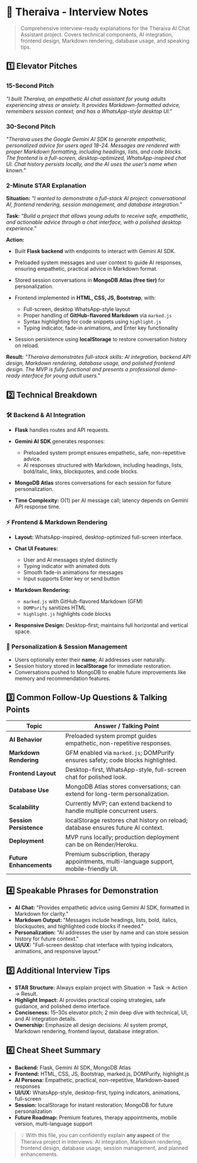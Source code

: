 # 📌 Theraiva - Interview Notes

> Comprehensive interview-ready explanations for the Theraiva AI Chat Assistant project.
> Covers technical components, AI integration, frontend design, Markdown rendering, database usage, and speaking tips.

## 1️⃣ Elevator Pitches

### 15-Second Pitch

*"I built Theraiva, an empathetic AI chat assistant for young adults experiencing stress or anxiety. It provides Markdown-formatted advice, remembers session context, and has a WhatsApp-style desktop UI."*

### 30-Second Pitch

*"Theraiva uses the Google Gemini AI SDK to generate empathetic, personalized advice for users aged 18–24. Messages are rendered with proper Markdown formatting, including headings, lists, and code blocks. The frontend is a full-screen, desktop-optimized, WhatsApp-inspired chat UI. Chat history persists locally, and the AI uses the user’s name when known."*

### 2-Minute STAR Explanation

**Situation:**
*"I wanted to demonstrate a full-stack AI project: conversational AI, frontend rendering, session management, and database integration."*

**Task:**
*"Build a project that allows young adults to receive safe, empathetic, and actionable advice through a chat interface, with a polished desktop experience."*

**Action:**

* Built **Flask backend** with endpoints to interact with Gemini AI SDK.
* Preloaded system messages and user context to guide AI responses, ensuring empathetic, practical advice in Markdown format.
* Stored session conversations in **MongoDB Atlas (free tier)** for personalization.
* Frontend implemented in **HTML, CSS, JS, Bootstrap**, with:

  * Full-screen, desktop WhatsApp-style layout
  * Proper handling of **GitHub-flavored Markdown** via `marked.js`
  * Syntax highlighting for code snippets using `highlight.js`
  * Typing indicator, fade-in animations, and Enter key functionality
* Session persistence using **localStorage** to restore conversation history on reload.

**Result:**
*"Theraiva demonstrates full-stack skills: AI integration, backend API design, Markdown rendering, database usage, and polished frontend design. The MVP is fully functional and presents a professional demo-ready interface for young adult users."*

## 2️⃣ Technical Breakdown

### 🛠 Backend & AI Integration

* **Flask** handles routes and API requests.
* **Gemini AI SDK** generates responses:

  * Preloaded system prompt ensures empathetic, safe, non-repetitive advice.
  * AI responses structured with Markdown, including headings, lists, bold/italic, links, blockquotes, and code blocks.
* **MongoDB Atlas** stores conversations for each session for future personalization.
* **Time Complexity:** O(1) per AI message call; latency depends on Gemini API response time.

### ⚡ Frontend & Markdown Rendering

* **Layout:** WhatsApp-inspired, desktop-optimized full-screen interface.
* **Chat UI Features:**

  * User and AI messages styled distinctly
  * Typing indicator with animated dots
  * Smooth fade-in animations for messages
  * Input supports Enter key or send button
* **Markdown Rendering:**

  * `marked.js` with GitHub-flavored Markdown (GFM)
  * `DOMPurify` sanitizes HTML
  * `highlight.js` highlights code blocks
* **Responsive Design:** Desktop-first; maintains full horizontal and vertical space.

### 🧠 Personalization & Session Management

* Users optionally enter their **name**; AI addresses user naturally.
* Session history stored in **localStorage** for immediate restoration.
* Conversations pushed to MongoDB to enable future improvements like memory and recommendation features.

## 3️⃣ Common Follow-Up Questions & Talking Points

| Topic                   | Answer / Talking Point                                                                  |
| ----------------------- | --------------------------------------------------------------------------------------- |
| **AI Behavior**         | Preloaded system prompt guides empathetic, non-repetitive responses.                    |
| **Markdown Rendering**  | GFM enabled via `marked.js`; DOMPurify ensures safety; code blocks highlighted.         |
| **Frontend Layout**     | Desktop-first, WhatsApp-style, full-screen chat for polished look.                      |
| **Database Use**        | MongoDB Atlas stores conversations; can extend for long-term personalization.           |
| **Scalability**         | Currently MVP; can extend backend to handle multiple concurrent users.                  |
| **Session Persistence** | localStorage restores chat history on reload; database ensures future AI context.       |
| **Deployment**          | MVP runs locally; production deployment can be on Render/Heroku.                        |
| **Future Enhancements** | Premium subscription, therapy appointments, multi-language support, mobile-friendly UI. |

## 4️⃣ Speakable Phrases for Demonstration

* **AI Chat:** "Provides empathetic advice using Gemini AI SDK, formatted in Markdown for clarity."
* **Markdown Output:** "Messages include headings, lists, bold, italics, blockquotes, and highlighted code blocks if needed."
* **Personalization:** "AI addresses the user by name and can store session history for future context."
* **UI/UX:** "Full-screen desktop chat interface with typing indicators, animations, and responsive layout."

## 5️⃣ Additional Interview Tips

* **STAR Structure:** Always explain project with Situation → Task → Action → Result.
* **Highlight Impact:** AI provides practical coping strategies, safe guidance, and polished demo interface.
* **Conciseness:** 15–30s elevator pitch; 2 min deep dive with technical, UI, and AI integration details.
* **Ownership:** Emphasize all design decisions: AI system prompt, Markdown rendering, frontend layout, database integration.

## 6️⃣ Cheat Sheet Summary

* **Backend:** Flask, Gemini AI SDK, MongoDB Atlas
* **Frontend:** HTML, CSS, JS, Bootstrap, marked.js, DOMPurify, highlight.js
* **AI Persona:** Empathetic, practical, non-repetitive, Markdown-based responses
* **UI/UX:** WhatsApp-style, desktop-first, typing indicators, animations, full-screen
* **Session:** localStorage for instant restoration; MongoDB for future personalization
* **Future Roadmap:** Premium features, therapy appointments, mobile version, multi-language support

> 💡 With this file, you can confidently explain **any aspect** of the Theraiva project in interviews: AI integration, Markdown rendering, frontend design, database usage, session management, and planned enhancements.